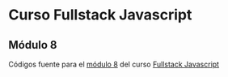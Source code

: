 # Curso Fullstack Javascript

## Módulo 8

Códigos fuente para el [módulo 8](https://booleancl.github.io/fullstack-javascript-docs/) del curso [Fullstack Javascript](https://boolean.cl/cursos/javascript-fullstack)
